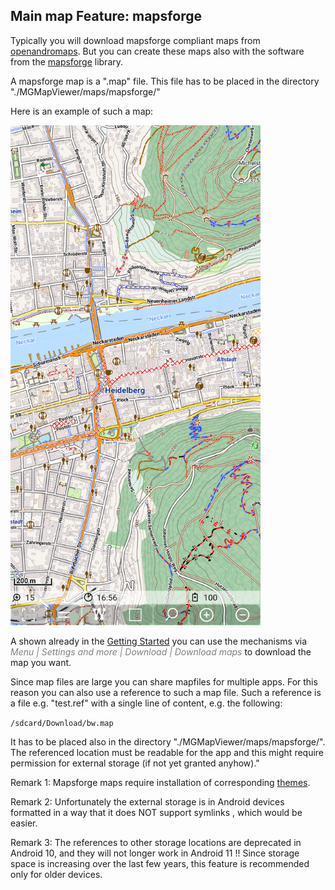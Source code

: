 ## Main map Feature: mapsforge

Typically you will download mapsforge compliant maps from [openandromaps](https://www.openandromaps.org/). 
But you can create these maps also with the software from the [mapsforge](https://github.com/mapsforge/mapsforge) library.

A mapsforge map is a ".map" file. This file has to be placed in the directory "./MGMapViewer/maps/mapsforge/"

Here is an example of such a map: 

<img src="./mapsforge_map.png" width="400" />

A shown already in the  [Getting Started](../../../GettingStarted/GettingStarted.md) you can use the mechanisms via
<span style="color:gray">*Menu | Settings and more | Download | Download maps*</span> to download the map you want.

Since map files are large you can share mapfiles for multiple apps. 
For this reason you can also use a reference to such a map file.
Such a reference is a file e.g. "test.ref" with a single line of content, e.g. the following:

```/sdcard/Download/bw.map```

It has to be placed also in the directory "./MGMapViewer/maps/mapsforge/". The referenced location must 
be readable for the app and this might require permission for external storage (if not yet granted anyhow)." 

Remark 1: Mapsforge maps require installation of corresponding [themes](../MapsforgeThemes/mapsforgethemes.md).

Remark 2: Unfortunately the external storage is in Android devices formatted in a way that it does NOT support symlinks , which would be easier.

Remark 3: The references to other storage locations are deprecated in Android 10, and they will not longer work in Android 11 !!
Since storage space is increasing over the last few years, this feature is recommended only for older devices.